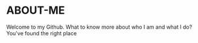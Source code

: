 # ABOUT-ME
Welcome to my Github. What to know more about who I am and what I do? You've found the right place
